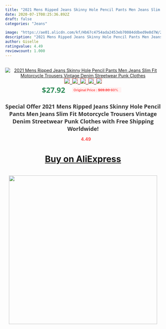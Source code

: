 ```yaml
---
title: "2021 Mens Ripped Jeans Skinny Hole Pencil Pants Men Jeans Slim Fit  Motorcycle Trousers Vintage Denim Streetwear Punk Clothes"
date: 2020-07-1T08:25:36.892Z
draft: false
categories: "Jeans"

image: "https://ae01.alicdn.com/kf/Hb67c4754ada2453eb70084ddbed9e0d7W/2021-Mens-Ripped-Jeans-Skinny-Hole-Pencil-Pants-Men-Jeans-Slim-Fit-Motorcycle-Trousers-Vintage-Denim.jpg"
description: "2021 Mens Ripped Jeans Skinny Hole Pencil Pants Men Jeans Slim Fit  Motorcycle Trousers Vintage Denim Streetwear Punk Clothes"
author: Giselle
ratingvalue: 4.49
reviewcount: 1.000
---
```

<br>
<div style="text-align: center;">
<a href="https://s.click.aliexpress.com/e/_A8tm5n" target="_blank" rel="nofollow noopener noreferrer"><img alt="2021 Mens Ripped Jeans Skinny Hole Pencil Pants Men Jeans Slim Fit  Motorcycle Trousers Vintage Denim Streetwear Punk Clothes" class="magnifier-image" src="https://ae01.alicdn.com/kf/Hb67c4754ada2453eb70084ddbed9e0d7W/2021-Mens-Ripped-Jeans-Skinny-Hole-Pencil-Pants-Men-Jeans-Slim-Fit-Motorcycle-Trousers-Vintage-Denim.jpg_640x640.jpg">
<br>
<img style="border:1px solid salmon" src="https://ae01.alicdn.com/kf/Hb67c4754ada2453eb70084ddbed9e0d7W/2021-Mens-Ripped-Jeans-Skinny-Hole-Pencil-Pants-Men-Jeans-Slim-Fit-Motorcycle-Trousers-Vintage-Denim.jpg_120x120.jpg">&nbsp;&nbsp;<img style="border:1px solid salmon" src="https://ae01.alicdn.com/kf/H95c21261ba3e4aedb256caa46c6957b80/2021-Mens-Ripped-Jeans-Skinny-Hole-Pencil-Pants-Men-Jeans-Slim-Fit-Motorcycle-Trousers-Vintage-Denim.jpg_120x120.jpg">&nbsp;&nbsp;<img style="border:1px solid salmon" src="https://ae01.alicdn.com/kf/He7207cc587cc492e8bc9423584ec50550/2021-Mens-Ripped-Jeans-Skinny-Hole-Pencil-Pants-Men-Jeans-Slim-Fit-Motorcycle-Trousers-Vintage-Denim.jpg_120x120.jpg">&nbsp;&nbsp;<img style="border:1px solid salmon" src="https://ae01.alicdn.com/kf/Hb89152e812614761924eacc889cb69269/2021-Mens-Ripped-Jeans-Skinny-Hole-Pencil-Pants-Men-Jeans-Slim-Fit-Motorcycle-Trousers-Vintage-Denim.jpg_120x120.jpg">&nbsp;&nbsp;<img style="border:1px solid salmon" src="https://ae01.alicdn.com/kf/H5fba91d701384e33942c501843c2da2dv/2021-Mens-Ripped-Jeans-Skinny-Hole-Pencil-Pants-Men-Jeans-Slim-Fit-Motorcycle-Trousers-Vintage-Denim.jpg_120x120.jpg"></a></div><br0>
<div style="text-align: center;"><span style="background-color: white; border: 0px; box-sizing: border-box; color: seagreen; display: inline-block; font-family: &quot;open sans&quot; , &quot;arial&quot; , &quot;helvetica&quot; , sans-serif , &quot;heiti&quot;; font-size: 24px; font-stretch: inherit; font-weight: 700; line-height: inherit; margin: 0px 10px 0px 0px; padding: 0px; vertical-align: middle;">$27.92 </span>
<span style="background: rgb(255 , 241 , 241); border-radius: 3px; border: 0px; box-sizing: border-box; color: #ff4747; display: inline-block; font-family: inherit; font-size: 12px; font-stretch: inherit; font-style: inherit; font-variant: inherit; font-weight: 600; line-height: inherit; margin: 0px; padding: 2px 5px; transform: scale(0.9); vertical-align: middle;">Original Price : <b style="text-decoration: line-through;">$69.80 </b> 60%&nbsp;&nbsp;</span></div>
<h1 style="color: #333333; display: inline-block; font-family: &quot;open sans&quot; , &quot;arial&quot; , &quot;helvetica&quot; , sans-serif , &quot;heiti&quot;; font-size: 18px; font-stretch: inherit; font-weight: 700; text-align: center;">Special Offer 2021 Mens Ripped Jeans Skinny Hole Pencil Pants Men Jeans Slim Fit  Motorcycle Trousers Vintage Denim Streetwear Punk Clothes with Free Shipping Worldwide!</h1>
<div style="color: #ff4747; text-align: center;">
<img src="https://4.bp.blogspot.com/-M0ZcTcb-5uY/XleCXlxnR4I/AAAAAAAAAEc/OrjgMkXV1oMQFaCRZj5HQwOCBcu3w1FegCPcBGAYYCw/s1600/star.png" style="height: 15px;">&nbsp;<b>4.49</b></div>
<div class="button_cont" align="center"><a class="buynow_a" href="https://s.click.aliexpress.com/e/_A8tm5n" target="_blank" rel="nofollow noopener noreferrer"><H1>Buy on AliExpress</H1></a></div><br>
<div class="separator" style="clear: both; text-align: center;">
<img src="https://lh3.googleusercontent.com/-pTy5HemUv9M/XlePHvY0dAI/AAAAAAAAAE4/0nX5iRUoIWY8eMW9Dpxeirr157OZliDIgCLcBGAsYHQ/s1600/badge.gif" width="480">
</div>

